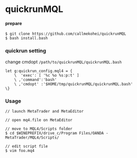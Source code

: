 # quickrunMQL

#### prepare
```
$ git clone https://github.com/callmekohei/quickrunMQL
$ bash install.bash
```

### quickrun setting
change cmdopt `/path/to/quickrunMQL/quickrunMQL.bash`
```vim
let g:quickrun_config.mql4 = {
    \  'exec': [ '%c %o %s:p:t' ]
    \ ,'command':'bash'
    \ ,'cmdopt' :'$HOME/tmp/quickrunMQL/quickrunMQL.bash'
\}
```

### Usage
```
// launch MetaTrader and MetaEditor

// open mq4.file on MetaEditor

// move to MQL4/Scripts folder
$ cd $WINEPREFIX/drive_c/Program Files/OANDA - MetaTrader/MQL4/Scripts/

// edit script file
$ vim foo.mq4
```
